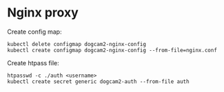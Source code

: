 # Nginx proxy

Create config map:
```
kubectl delete configmap dogcam2-nginx-config
kubectl create configmap dogcam2-nginx-config --from-file=nginx.conf
```

Create htpass file:
```
htpasswd -c ./auth <username>
kubectl create secret generic dogcam2-auth --from-file auth
```